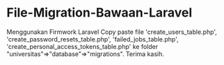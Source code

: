 # File-Migration-Bawaan-Laravel
Menggunakan Firmwork Laravel
Copy paste file 'create_users_table.php', 'create_password_resets_table.php', 'failed_jobs_table.php', 'create_personal_access_tokens_table.php' ke folder "universitas"=>"database"=>"migrations".
Terima kasih.
